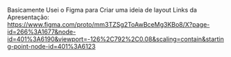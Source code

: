 Basicamente Usei o Figma para Criar uma ideia de layout
Links da Apresentação: https://www.figma.com/proto/mm3TZSg2ToAwBceMg3KBo8/X?page-id=266%3A1677&node-id=401%3A6190&viewport=-126%2C792%2C0.08&scaling=contain&starting-point-node-id=401%3A6123
